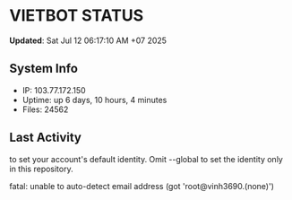 # VIETBOT STATUS
**Updated**: Sat Jul 12 06:17:10 AM +07 2025

## System Info
- IP: 103.77.172.150
- Uptime: up 6 days, 10 hours, 4 minutes
- Files: 24562

## Last Activity

to set your account's default identity.
Omit --global to set the identity only in this repository.

fatal: unable to auto-detect email address (got 'root@vinh3690.(none)')
